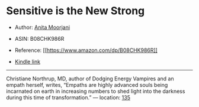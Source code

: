 # Sensitive is the New Strong

* Author: [Anita Moorjani](https://www.amazon.com/Anita-Moorjani/e/B006IMNHFY/ref=dp_byline_cont_ebooks_1)
* ASIN: B08CHK986R




* Reference: [[https://www.amazon.com/dp/B08CHK986R]]
* [Kindle link](kindle://book?action=open&asin=B08CHK986R)


---
Christiane Northrup, MD, author of Dodging Energy Vampires and an empath herself, writes, “Empaths are highly advanced souls being incarnated on earth in increasing numbers to shed light into the darkness during this time of transformation.” — location: [135](kindle://book?action=open&asin=B08CHK986R&location=135)

